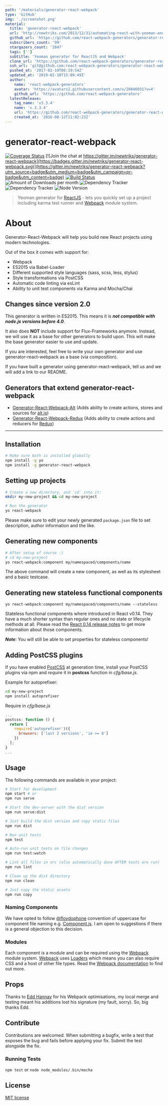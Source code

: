 ```yaml
---
path: '/materials/generator-react-webpack'
type: 'GitHub'
img: './screenshot.png'
material:
  title: 'generator-react-webpack'
  url: 'http://newtriks.com/2013/12/31/automating-react-with-yeoman-and-grunt/'
  github_url: 'https://github.com/react-webpack-generators/generator-react-webpack'
  subscribers_count: '99'
  stargazers_count: '2847'
  tags: ['']
  subtitle: 'Yeoman generator for ReactJS and Webpack'
  clone_url: 'https://github.com/react-webpack-generators/generator-react-webpack.git'
  ssh_url: 'git@github.com:react-webpack-generators/generator-react-webpack.git'
  pushed_at: '2017-02-10T06:19:54Z'
  updated_at: '2019-02-10T15:09:49Z'
  author:
    name: 'react-webpack-generators'
    avatar: 'https://avatars2.githubusercontent.com/u/20846031?v=4'
    github_url: 'https://github.com/react-webpack-generators'
  latestRelease:
    tag_name: 'v3.3.4'
    name: 'v.3.3.4'
    url: 'https://github.com/react-webpack-generators/generator-react-webpack/releases/tag/v3.3.4'
    created_at: '2016-08-12T11:02:23Z'
---
```

# generator-react-webpack

[![Coverage Status](https://coveralls.io/repos/github/react-webpack-generators/generator-react-webpack/badge.svg?branch=master)](https://coveralls.io/github/react-webpack-generators/generator-react-webpack?branch=master) [![Join the chat at https://gitter.im/newtriks/generator-react-webpack](https://badges.gitter.im/newtriks/generator-react-webpack.svg)](https://gitter.im/newtriks/generator-react-webpack?utm_source=badge&utm_medium=badge&utm_campaign=pr-badge&utm_content=badge) [![Build Status](https://secure.travis-ci.org/react-webpack-generators/generator-react-webpack.png?branch=master)](https://travis-ci.org/react-webpack-generators/generator-react-webpack) ![Amount of Downloads per month](https://img.shields.io/npm/dm/generator-react-webpack.svg 'Amount of Downloads') ![Dependency Tracker](https://img.shields.io/david/react-webpack-generators/generator-react-webpack.svg 'Dependency Tracker') ![Dependency Tracker](https://img.shields.io/david/dev/react-webpack-generators/generator-react-webpack.svg 'Dependency Tracker') ![Node Version](https://img.shields.io/node/v/generator-react-webpack.svg 'Node Version')

> Yeoman generator for [ReactJS](http://facebook.github.io/react/) - lets you quickly set up a project including karma test runner and [Webpack](http://webpack.github.io/) module system.

# About
Generator-React-Webpack will help you build new React projects using modern technologies.

Out of the box it comes with support for:
- Webpack
- ES2015 via Babel-Loader
- Different supported style languages (sass, scss, less, stylus)
- Style transformations via PostCSS
- Automatic code linting via esLint
- Ability to unit test components via Karma and Mocha/Chai

## Changes since version 2.0
This generator is written in ES2015. This means it is ___not compatible with node.js versions before 4.0___.

It also does __NOT__ include support for Flux-Frameworks anymore. Instead, we will use it as a base for other generators to build upon. This will make the base generator easier to use and update.

If you are interested, feel free to write your own generator and use generator-react-webpack as a base (via composition).

If you have built a generator using generator-react-webpack, tell us and we will add a link to our README.

## Generators that extend generator-react-webpack
- [Generator-React-Webpack-Alt](https://github.com/weblogixx/generator-react-webpack-alt) (Adds ability to create actions, stores and sources for [alt.js](http://alt.js.org))
- [Generator-React-Webpack-Redux](https://github.com/stylesuxx/generator-react-webpack-redux) (Adds ability to create actions and reducers for [Redux](https://github.com/rackt/redux))

---

## Installation
```bash
# Make sure both is installed globally
npm install -g yo
npm install -g generator-react-webpack
```

## Setting up projects
```bash
# Create a new directory, and `cd` into it:
mkdir my-new-project && cd my-new-project

# Run the generator
yo react-webpack
```

Please make sure to edit your newly generated `package.json` file to set description, author information and the like.

## Generating new components
```bash
# After setup of course :)
# cd my-new-project
yo react-webpack:component my/namespaced/components/name
```

The above command will create a new component, as well as its stylesheet and a basic testcase.

## Generating new stateless functional components
```
yo react-webpack:component my/namespaced/components/name --stateless
```

Stateless functional components where introduced in React v0.14. They have a much shorter syntax than regular ones and no state or lifecycle methods at all. Please read the [React 0.14 release notes](https://facebook.github.io/react/blog/2015/10/07/react-v0.14.html) to get more information about those components.

___Note___: You will still be able to set properties for stateless components!

## Adding PostCSS plugins
If you have enabled [PostCSS](https://github.com/postcss/postcss) at generation time, install your PostCSS plugins via npm and *require* it in **postcss** function in *cfg/base.js*.

Example for autoprefixer:
```bash
cd my-new-project
npm install autoprefixer
```
Require in *cfg/base.js*
```JavaScript
...
postcss: function () {
  return [
    require('autoprefixer')({
      browsers: ['last 2 versions', 'ie >= 8']
    })
  ];
}
...
```

## Usage
The following commands are available in your project:
```bash
# Start for development
npm start # or
npm run serve

# Start the dev-server with the dist version
npm run serve:dist

# Just build the dist version and copy static files
npm run dist

# Run unit tests
npm test

# Auto-run unit tests on file changes
npm run test:watch

# Lint all files in src (also automatically done AFTER tests are run)
npm run lint

# Clean up the dist directory
npm run clean

# Just copy the static assets
npm run copy
```

### Naming Components
We have opted to follow [@floydophone](https://twitter.com/floydophone) convention of uppercase for component file naming e.g. [Component.js](https://github.com/petehunt/ReactHack/tree/master/src/components). I am open to suggestions if there is a general objection to this decision.

### Modules
Each component is a module and can be required using the [Webpack](http://webpack.github.io/) module system. [Webpack](http://webpack.github.io/) uses [Loaders](http://webpack.github.io/docs/loaders.html) which means you can also require CSS and a host of other file types. Read the [Webpack documentation](http://webpack.github.io/docs/home.html) to find out more.

## Props
Thanks to [Edd Hannay](https://github.com/eddhannay) for his Webpack optimisations, my local merge and testing meant his additions lost his signature (my fault, sorry). So, big thanks Edd.

## Contribute
Contributions are welcomed. When submitting a bugfix, write a test that exposes the bug and fails before applying your fix. Submit the test alongside the fix.

### Running Tests
`npm test` or `node node_modules/.bin/mocha`

## License
[MIT license](http://opensource.org/licenses/mit-license.php)
